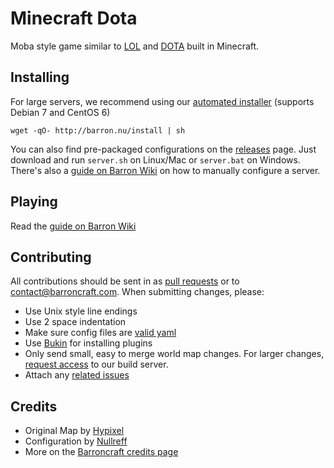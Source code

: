 Minecraft Dota
==============

Moba style game similar to [LOL](leagueoflegends.com) and [DOTA](http://www.playdota.com/) built in Minecraft.

Installing
----------

For large servers, we recommend using our [automated installer](https://github.com/barroncraft/barroncraft-puppet) (supports Debian 7 and CentOS 6)

    wget -qO- http://barron.nu/install | sh

You can also find pre-packaged configurations on the [releases](https://github.com/barroncraft/minecraft-dota-config/releases) page.  Just download and run `server.sh` on Linux/Mac or `server.bat` on Windows.  There's also a [guide on Barron Wiki](http://wiki.barroncraft.com/wiki/Hosting_Minecraft_Dota) on how to manually configure a server.

Playing
-------

Read the [guide on Barron Wiki](http://wiki.barroncraft.com/wiki/Minecraft_Dota)

Contributing
------------

All contributions should be sent in as [pull requests](https://github.com/barroncraft/minecraft-dota-config/pulls) or to contact@barroncraft.com.  When submitting changes, please:

* Use Unix style line endings
* Use 2 space indentation
* Make sure config files are [valid yaml](http://yaml-online-parser.appspot.com/)
* Use [Bukin](https://github.com/Nullreff/bukin) for installing plugins
* Only send small, easy to merge world map changes.  For larger changes, [request access](http://barron.nu/apply) to our build server.
* Attach any [related issues](https://github.com/barroncraft/minecraft-dota-config/issues)

Credits
-------

* Original Map by [Hypixel](http://hypixel.net/)
* Configuration by [Nullreff](https://github.com/Nullreff)
* More on the [Barroncraft credits page](http://barroncraft.com/about/credits/)
